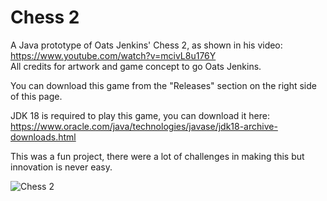 # Chess 2
A Java prototype of Oats Jenkins' Chess 2, as shown in his video: https://www.youtube.com/watch?v=mcivL8u176Y<br>
All credits for artwork and game concept to go Oats Jenkins.

You can download this game from the "Releases" section on the right side of this page.

JDK 18 is required to play this game, you can download it here:<br>
https://www.oracle.com/java/technologies/javase/jdk18-archive-downloads.html

This was a fun project, there were a lot of challenges in making this but innovation is never easy.

![Chess 2](https://i.imgur.com/2ucLU2H.png)

